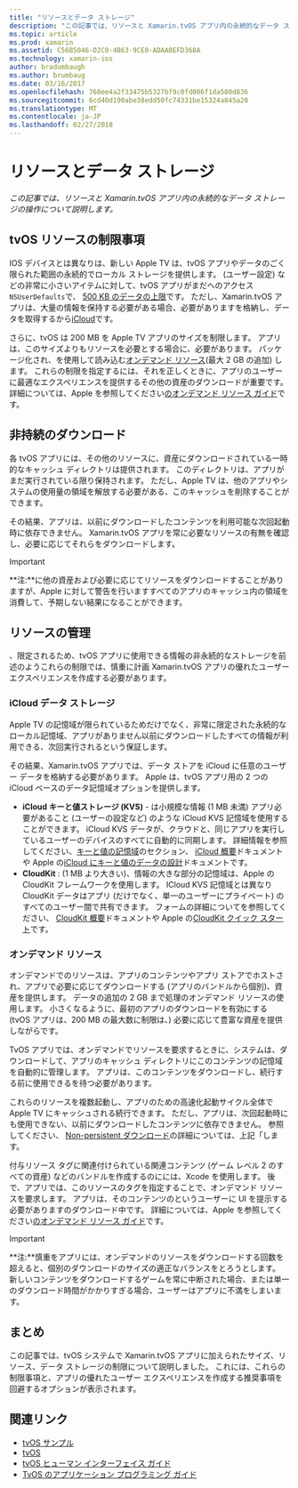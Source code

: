```yaml
---
title: "リソースとデータ ストレージ"
description: "この記事では、リソースと Xamarin.tvOS アプリ内の永続的なデータ ストレージの操作について説明します。"
ms.topic: article
ms.prod: xamarin
ms.assetid: C56B5046-D2C0-4B63-9CE0-ADAA0EFD368A
ms.technology: xamarin-ios
author: bradumbaugh
ms.author: brumbaug
ms.date: 03/16/2017
ms.openlocfilehash: 768ee4a2f33475b5327bf9c0fd006f1da580d836
ms.sourcegitcommit: 6cd40d190abe38edd50fc74331be15324a845a28
ms.translationtype: MT
ms.contentlocale: ja-JP
ms.lasthandoff: 02/27/2018
---
```

# <a name="resources-and-data-storage"></a>リソースとデータ ストレージ

_この記事では、リソースと Xamarin.tvOS アプリ内の永続的なデータ ストレージの操作について説明します。_

<a name="tvOS-Resource-Limitations" />

## <a name="tvos-resource-limitations"></a>tvOS リソースの制限事項

IOS デバイスとは異なりは、新しい Apple TV は、tvOS アプリやデータのごく限られた範囲の永続的でローカル ストレージを提供します。 (ユーザー設定) などの非常に小さいアイテムに対して、tvOS アプリがまだへのアクセス`NSUserDefaults`で、 [500 KB のデータの上限](https://forums.developer.apple.com/message/50696#50696)です。 ただし、Xamarin.tvOS アプリは、大量の情報を保持する必要がある場合、必要がありますを格納し、データを取得するから[iCloud](#iCloud-Data-Storage)です。

さらに、tvOS は 200 MB を Apple TV アプリのサイズを制限します。 アプリは、このサイズよりもリソースを必要とする場合に、必要があります。 パッケージ化され、を使用して読み込む[オンデマンド リソース](#On-Demand-Resources)(最大 2 GB の追加) します。 これらの制限を指定するには、それを正しくときに、アプリのユーザーに最適なエクスペリエンスを提供するその他の資産のダウンロードが重要です。 詳細については、Apple を参照してください[のオンデマンド リソース ガイド](https://developer.apple.com/library/prerelease/tvos/documentation/FileManagement/Conceptual/On_Demand_Resources_Guide/index.html#//apple_ref/doc/uid/TP40015083)です。

<a name="Non-Persistent-Downloads" />

## <a name="non-persistent-downloads"></a>非持続のダウンロード

各 tvOS アプリには、その他のリソースに、資産にダウンロードされている一時的なキャッシュ ディレクトリは提供されます。 このディレクトリは、アプリがまだ実行されている限り保持されます。 ただし、Apple TV は、他のアプリやシステムの使用量の領域を解放する必要がある、このキャッシュを削除することができます。

その結果、アプリは、以前にダウンロードしたコンテンツを利用可能な次回起動時に依存できません。 Xamarin.tvOS アプリを常に必要なリソースの有無を確認し、必要に応じてそれらをダウンロードします。

> [!IMPORTANT]
> **注:**に他の資産および必要に応じてリソースをダウンロードすることがありますが、Apple に対して警告を行いますすべてのアプリのキャッシュ内の領域を消費して、予期しない結果になることができます。




<a name="Managing-Resources" />

## <a name="managing-resources"></a>リソースの管理

、限定されるため、tvOS アプリに使用できる情報の非永続的なストレージを前述のようこれらの制限では、慎重に計画 Xamarin.tvOS アプリの優れたユーザー エクスペリエンスを作成する必要があります。

<a name="iCloud-Data-Storage" />

### <a name="icloud-data-storage"></a>iCloud データ ストレージ

Apple TV の記憶域が限られているためだけでなく、非常に限定された永続的なローカル記憶域、アプリがありません以前にダウンロードしたすべての情報が利用できる、次回実行されるという保証します。

その結果、Xamarin.tvOS アプリでは、データ ストアを iCloud に任意のユーザー データを格納する必要があります。 Apple は、tvOS アプリ用の 2 つの iCloud ベースのデータ記憶域オプションを提供します。

- **iCloud キーと値ストレージ (KVS)** - は小規模な情報 (1 MB 未満) アプリ必要があること (ユーザーの設定など) のような iCloud KVS 記憶域を使用することができます。 iCloud KVS データが、クラウドと、同じアプリを実行しているユーザーのデバイスのすべてに自動的に同期します。 詳細情報を参照してください、[キーと値の記憶域](~/ios/data-cloud/introduction-to-icloud.md)のセクション、 [iCloud 概要](~/ios/data-cloud/introduction-to-icloud.md)ドキュメントや Apple の[iCloud にキーと値のデータの設計](https://developer.apple.com/library/prerelease/tvos/documentation/General/Conceptual/iCloudDesignGuide/Chapters/DesigningForKey-ValueDataIniCloud.html#//apple_ref/doc/uid/TP40012094-CH7)ドキュメントです。
- **CloudKit** : (1 MB より大きい)、情報の大きな部分の記憶域は、Apple の CloudKit フレームワークを使用します。 ICloud KVS 記憶域とは異なり CloudKit データはアプリ (だけでなく、単一のユーザーにプライベート) のすべてのユーザー間で共有できます。 フォームの詳細についてを参照してください、 [CloudKit 概要](~/ios/data-cloud/intro-to-cloudkit.md)ドキュメントや Apple の[CloudKit クイック スタート](https://developer.apple.com/library/prerelease/tvos/documentation/DataManagement/Conceptual/CloudKitQuickStart/Introduction/Introduction.html#//apple_ref/doc/uid/TP40014987)です。

<a name="On-Demand-Resources" />

### <a name="on-demand-resources"></a>オンデマンド リソース

オンデマンドでのリソースは、アプリのコンテンツやアプリ ストアでホストされ、アプリで必要に応じてダウンロードする (アプリのバンドルから個別)、資産を提供します。 データの追加の 2 GB まで処理のオンデマンド リソースの使用します。 小さくなるように、最初のアプリのダウンロードを有効にする (tvOS アプリは、200 MB の最大数に制限は、) 必要に応じて豊富な資産を提供しながらです。

TvOS アプリでは、オンデマンドでリソースを要求するときに、システムは、ダウンロードして、アプリのキャッシュ ディレクトリにこのコンテンツの記憶域を自動的に管理します。 アプリは、このコンテンツをダウンロードし、続行する前に使用できるを待つ必要があります。

これらのリソースを複数起動し、アプリのための高速化起動サイクル全体で Apple TV にキャッシュされる続行できます。 ただし、アプリは、次回起動時にも使用できない、以前にダウンロードしたコンテンツに依存できません。 参照してください、 [Non-persistent ダウンロード](#Non-Persistent-Downloads)の詳細については、上記「します。

付与リソース タグに関連付けられている関連コンテンツ (ゲーム レベル 2 のすべての資産) などのバンドルを作成するのにには、Xcode を使用します。 後で、アプリでは、このリソースのタグを指定することで、オンデマンド リソースを要求します。 アプリは、そのコンテンツのというユーザーに UI を提示する必要がありますのダウンロード中です。 詳細については、Apple を参照してください[のオンデマンド リソース ガイド](https://developer.apple.com/library/prerelease/tvos/documentation/FileManagement/Conceptual/On_Demand_Resources_Guide/index.html#//apple_ref/doc/uid/TP40015083)です。

> [!IMPORTANT]
> **注:**慎重をアプリには、オンデマンドのリソースをダウンロードする回数を超えると、個別のダウンロードのサイズの適正なバランスをとろうとします。 新しいコンテンツをダウンロードするゲームを常に中断された場合、または単一のダウンロード時間がかかりすぎる場合、ユーザーはアプリに不満をしまいます。




<a name="Summary" />

## <a name="summary"></a>まとめ

この記事では、tvOS システムで Xamarin.tvOS アプリに加えられたサイズ、リソース、データ ストレージの制限について説明しました。 これには、これらの制限事項と、アプリの優れたユーザー エクスペリエンスを作成する推奨事項を回避するオプションが表示されます。



## <a name="related-links"></a>関連リンク

- [tvOS サンプル](https://developer.xamarin.com/samples/tvos/all/)
- [tvOS](https://developer.apple.com/tvos/)
- [tvOS ヒューマン インターフェイス ガイド](https://developer.apple.com/tvos/human-interface-guidelines/)
- [TvOS のアプリケーション プログラミング ガイド](https://developer.apple.com/library/prerelease/tvos/documentation/General/Conceptual/AppleTV_PG/)
